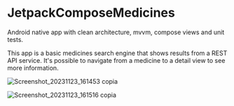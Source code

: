 # JetpackComposeMedicines
Android native app with clean architecture, mvvm, compose views and unit tests.

This app is a basic medicines search engine that shows results from a REST API service. It's possible to navigate from a medicine to a detail view to see more information.

![Screenshot_20231123_161453 copia](https://github.com/FranPeraba/JetpackComposeMedicines/assets/36696475/fb4d1c47-bfd6-4b2f-a021-742dd609c1bb)

![Screenshot_20231123_161516 copia](https://github.com/FranPeraba/JetpackComposeMedicines/assets/36696475/4b2230e9-0f74-4570-b106-cd416beab28b)
